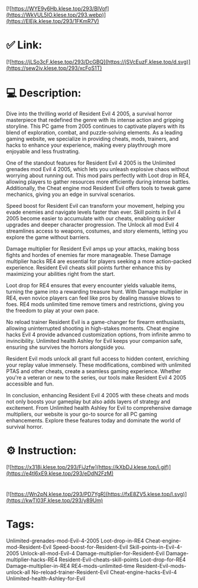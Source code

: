 [![https://WYE9y6Hb.klese.top/293/BlVof](https://WkVUL5IO.klese.top/293.webp)](https://ElEjk.klese.top/293/1FKmR7V)
# ✅ Link:
[![https://jLSo3cF.klese.top/293/DcGBQ](https://jSVcEuzF.klese.top/d.svg)](https://sew2iv.klese.top/293/xcFoS1T)
# 💻 Description:
Dive into the thrilling world of Resident Evil 4 2005, a survival horror masterpiece that redefined the genre with its intense action and gripping storyline. This PC game from 2005 continues to captivate players with its blend of exploration, combat, and puzzle-solving elements. As a leading gaming website, we specialize in providing cheats, mods, trainers, and hacks to enhance your experience, making every playthrough more enjoyable and less frustrating.



One of the standout features for Resident Evil 4 2005 is the Unlimited grenades mod Evil 4 2005, which lets you unleash explosive chaos without worrying about running out. This mod pairs perfectly with Loot drop in RE4, allowing players to gather resources more efficiently during intense battles. Additionally, the Cheat engine mod Resident Evil offers tools to tweak game mechanics, giving you an edge in survival scenarios.



Speed boost for Resident Evil can transform your movement, helping you evade enemies and navigate levels faster than ever. Skill points in Evil 4 2005 become easier to accumulate with our cheats, enabling quicker upgrades and deeper character progression. The Unlock all mod Evil 4 streamlines access to weapons, costumes, and story elements, letting you explore the game without barriers.



Damage multiplier for Resident Evil amps up your attacks, making boss fights and hordes of enemies far more manageable. These Damage multiplier hacks RE4 are essential for players seeking a more action-packed experience. Resident Evil cheats skill points further enhance this by maximizing your abilities right from the start.



Loot drop for RE4 ensures that every encounter yields valuable items, turning the game into a rewarding treasure hunt. With Damage multiplier in RE4, even novice players can feel like pros by dealing massive blows to foes. RE4 mods unlimited time remove timers and restrictions, giving you the freedom to play at your own pace.



No reload trainer Resident Evil is a game-changer for firearm enthusiasts, allowing uninterrupted shooting in high-stakes moments. Cheat engine hacks Evil 4 provide advanced customization options, from infinite ammo to invincibility. Unlimited health Ashley for Evil keeps your companion safe, ensuring she survives the horrors alongside you.



Resident Evil mods unlock all grant full access to hidden content, enriching your replay value immensely. These modifications, combined with unlimited PTAS and other cheats, create a seamless gaming experience. Whether you're a veteran or new to the series, our tools make Resident Evil 4 2005 accessible and fun.



In conclusion, enhancing Resident Evil 4 2005 with these cheats and mods not only boosts your gameplay but also adds layers of strategy and excitement. From Unlimited health Ashley for Evil to comprehensive damage multipliers, our website is your go-to source for all PC gaming enhancements. Explore these features today and dominate the world of survival horror.

# ⚙️ Instruction:
[![https://x318j.klese.top/293/FiJzfw](https://kXbDJ.klese.top/i.gif)](https://e4tl6xE9.klese.top/293/eDdN2FzM)
#
[![https://Wn2pN.klese.top/293/PD7YgR](https://fxE8ZV5.klese.top/l.svg)](https://kwTl03F.klese.top/293/y89Um)
# Tags:
Unlimited-grenades-mod-Evil-4-2005 Loot-drop-in-RE4 Cheat-engine-mod-Resident-Evil Speed-boost-for-Resident-Evil Skill-points-in-Evil-4-2005 Unlock-all-mod-Evil-4 Damage-multiplier-for-Resident-Evil Damage-multiplier-hacks-RE4 Resident-Evil-cheats-skill-points Loot-drop-for-RE4 Damage-multiplier-in-RE4 RE4-mods-unlimited-time Resident-Evil-mods-unlock-all No-reload-trainer-Resident-Evil Cheat-engine-hacks-Evil-4 Unlimited-health-Ashley-for-Evil






